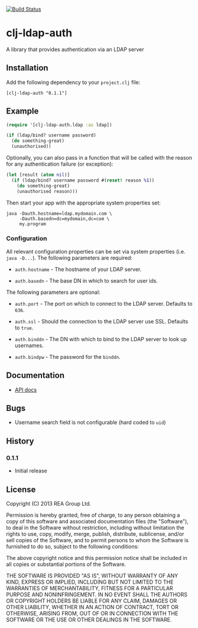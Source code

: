 [![Build Status](https://buildhive.cloudbees.com/job/realestate-com-au/job/clj-ldap-auth/badge/icon)](https://buildhive.cloudbees.com/job/realestate-com-au/job/clj-ldap-auth/)

# clj-ldap-auth

A library that provides authentication via an LDAP server

## Installation

Add the following dependency to your `project.clj` file:

    [clj-ldap-auth "0.1.1"]

## Example

```clojure
(require '[clj-ldap-auth.ldap :as ldap])

(if (ldap/bind? username password)
  (do something-great)
  (unauthorised))
```

Optionally, you can also pass in a function that will be called with
the reason for any authentication failure (or exception):

```clojure
(let [result (atom nil)]
  (if (ldap/bind? username password #(reset! reason %1))
    (do something-great)
    (unauthorised reason)))
```

Then start your app with the appropriate system properties set:

```
java -Dauth.hostname=ldap.mydomain.com \
     -Dauth.basedn=dc=mydomain,dc=com \
     my.program
```

### Configuration

All relevant configuration properties can be set via system properties
(i.e. `java -D...`). The following parameters are required:

 * `auth.hostname` - The hostname of your LDAP server.

 * `auth.basedn` - The base DN in which to search for user ids.

The following parameters are optional:

 * `auth.port` - The port on which to connect to the LDAP server. Defaults to `636`.

 * `auth.ssl` - Should the connection to the LDAP server use SSL. Defaults to `true`.

 * `auth.binddn` - The DN with which to bind to the LDAP server to look up usernames.

 * `auth.bindpw` - The password for the `binddn`.


## Documentation

* [API docs](http://realestate-com-au.github.io/clj-ldap-auth/)


## Bugs

 * Username search field is not configurable (hard coded to `uid`)


## History

### 0.1.1

 * Initial release


## License

Copyright (C) 2013 REA Group Ltd.

Permission is hereby granted, free of charge, to any person obtaining a copy of this software and associated documentation files (the "Software"), to deal in the Software without restriction, including without limitation the rights to use, copy, modify, merge, publish, distribute, sublicense, and/or sell copies of the Software, and to permit persons to whom the Software is furnished to do so, subject to the following conditions:

The above copyright notice and this permission notice shall be included in all copies or substantial portions of the Software.

THE SOFTWARE IS PROVIDED "AS IS", WITHOUT WARRANTY OF ANY KIND, EXPRESS OR IMPLIED, INCLUDING BUT NOT LIMITED TO THE WARRANTIES OF MERCHANTABILITY, FITNESS FOR A PARTICULAR PURPOSE AND NONINFRINGEMENT. IN NO EVENT SHALL THE AUTHORS OR COPYRIGHT HOLDERS BE LIABLE FOR ANY CLAIM, DAMAGES OR OTHER LIABILITY, WHETHER IN AN ACTION OF CONTRACT, TORT OR OTHERWISE, ARISING FROM, OUT OF OR IN CONNECTION WITH THE SOFTWARE OR THE USE OR OTHER DEALINGS IN THE SOFTWARE.
